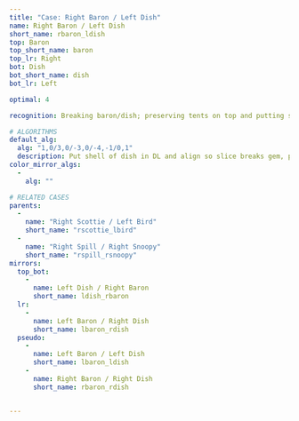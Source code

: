 ```yaml
---
title: "Case: Right Baron / Left Dish"
name: Right Baron / Left Dish
short_name: rbaron_ldish
top: Baron
top_short_name: baron
top_lr: Right
bot: Dish
bot_short_name: dish
bot_lr: Left

optimal: 4

recognition: Breaking baron/dish; preserving tents on top and putting slice between shell and gem on bottom breaks squareshape.

# ALGORITHMS
default_alg:
  alg: "1,0/3,0/-3,0/-4,-1/0,1"
  description: Put shell of dish in DL and align so slice breaks gem, preserve both tents in UL (goes to scottie/bird).
color_mirror_algs:
  -
    alg: ""

# RELATED CASES
parents:
  -
    name: "Right Scottie / Left Bird"
    short_name: "rscottie_lbird"
  -
    name: "Right Spill / Right Snoopy"
    short_name: "rspill_rsnoopy"
mirrors:
  top_bot:
    -
      name: Left Dish / Right Baron
      short_name: ldish_rbaron
  lr:
    -
      name: Left Baron / Right Dish
      short_name: lbaron_rdish
  pseudo:
    -
      name: Left Baron / Left Dish
      short_name: lbaron_ldish
    -
      name: Right Baron / Right Dish
      short_name: rbaron_rdish


---
```


